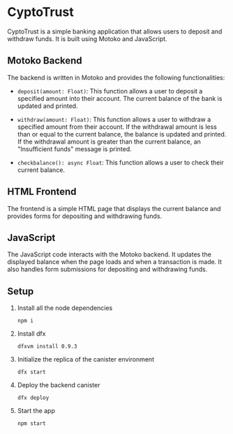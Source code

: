 # CyptoTrust

CyptoTrust is a simple banking application that allows users to deposit and withdraw funds. It is built using Motoko and JavaScript.

## Motoko Backend

The backend is written in Motoko and provides the following functionalities:

- `deposit(amount: Float)`: This function allows a user to deposit a specified amount into their account. The current balance of the bank is updated and printed.

- `withdraw(amount: Float)`: This function allows a user to withdraw a specified amount from their account. If the withdrawal amount is less than or equal to the current balance, the balance is updated and printed. If the withdrawal amount is greater than the current balance, an "Insufficient funds" message is printed.

- `checkbalance(): async Float`: This function allows a user to check their current balance.

## HTML Frontend

The frontend is a simple HTML page that displays the current balance and provides forms for depositing and withdrawing funds.

## JavaScript

The JavaScript code interacts with the Motoko backend. It updates the displayed balance when the page loads and when a transaction is made. It also handles form submissions for depositing and withdrawing funds.

## Setup

1. Install all the node dependencies 
    ```
   npm i
    ```
3. Install dfx 
    ```
   dfxvm install 0.9.3
    ```
4. Initialize the replica of the canister environment
   ```
   dfx start
   ```
5. Deploy the backend canister
   ```
   dfx deploy
   ```
6. Start the app
   ```
   npm start
   ```
